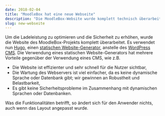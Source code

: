 ```yaml
---
date: 2018-02-04
title: "MoodleBox hat eine neue Webseite"
description: "Die MoodleBox-Website wurde komplett technisch überarbeitet, um eine bessere Leistung und Sicherheit zu gewährleisten."
slug: new-webseite
---
```


Um die Ladeleistung zu optimieren und die Sicherheit zu erhöhen, wurde die Website des MoodleBox-Projekts komplett überarbeitet. Es verwendet nun [Hugo][3], einen [statischen Website-Generator][1], anstelle des [WordPress CMS][2]. Die Verwendung eines statischen Website-Generators hat mehrere Vorteile gegenüber der Verwendung eines CMS, wie z.B.

- Die Website ist effizienter und sehr schnell für die Nutzer sichtbar,
- Die Wartung des Webservers ist viel einfacher, da es keine dynamische Sprache oder Datenbank gibt; wir gewinnen an Robustheit und Belastbarkeit,
- Es gibt keine Sicherheitsprobleme im Zusammenhang mit dynamischen Sprachen oder Datenbanken.

Was die Funktionalitäten betrifft, so ändert sich für den Anwender nichts, auch wenn das Layout angepasst wurde.

 [1]: https://davidwalsh.name/introduction-static-site-generators
 [2]: https://wordpress.org
 [3]: https://gohugo.io
